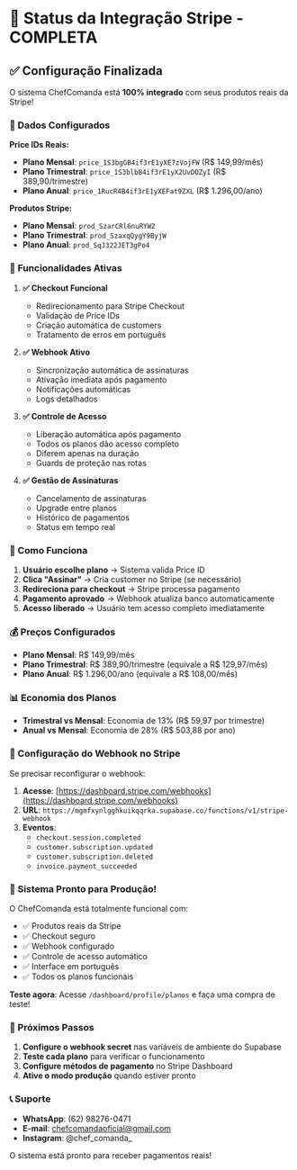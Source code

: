 # 🎉 Status da Integração Stripe - COMPLETA

## ✅ Configuração Finalizada

O sistema ChefComanda está **100% integrado** com seus produtos reais da Stripe!

### 🔑 Dados Configurados

**Price IDs Reais:**
- **Plano Mensal**: `price_1S3bgGB4if3rE1yXE7zVojFW` (R$ 149,99/mês)
- **Plano Trimestral**: `price_1S3blbB4if3rE1yX2UvDOZyI` (R$ 389,90/trimestre)
- **Plano Anual**: `price_1RucR4B4if3rE1yXEFat9ZXL` (R$ 1.296,00/ano)

**Produtos Stripe:**
- **Plano Mensal**: `prod_SzarCRl6nuRYW2`
- **Plano Trimestral**: `prod_SzaxqQygY9ByjW`
- **Plano Anual**: `prod_SqJ322JET3gPo4`

### 🚀 Funcionalidades Ativas

1. **✅ Checkout Funcional**
   - Redirecionamento para Stripe Checkout
   - Validação de Price IDs
   - Criação automática de customers
   - Tratamento de erros em português

2. **✅ Webhook Ativo**
   - Sincronização automática de assinaturas
   - Ativação imediata após pagamento
   - Notificações automáticas
   - Logs detalhados

3. **✅ Controle de Acesso**
   - Liberação automática após pagamento
   - Todos os planos dão acesso completo
   - Diferem apenas na duração
   - Guards de proteção nas rotas

4. **✅ Gestão de Assinaturas**
   - Cancelamento de assinaturas
   - Upgrade entre planos
   - Histórico de pagamentos
   - Status em tempo real

### 🎯 Como Funciona

1. **Usuário escolhe plano** → Sistema valida Price ID
2. **Clica "Assinar"** → Cria customer no Stripe (se necessário)
3. **Redireciona para checkout** → Stripe processa pagamento
4. **Pagamento aprovado** → Webhook atualiza banco automaticamente
5. **Acesso liberado** → Usuário tem acesso completo imediatamente

### 💰 Preços Configurados

- **Plano Mensal**: R$ 149,99/mês
- **Plano Trimestral**: R$ 389,90/trimestre (equivale a R$ 129,97/mês)
- **Plano Anual**: R$ 1.296,00/ano (equivale a R$ 108,00/mês)

### 📊 Economia dos Planos

- **Trimestral vs Mensal**: Economia de 13% (R$ 59,97 por trimestre)
- **Anual vs Mensal**: Economia de 28% (R$ 503,88 por ano)

### 🔧 Configuração do Webhook no Stripe

Se precisar reconfigurar o webhook:

1. **Acesse**: [https://dashboard.stripe.com/webhooks](https://dashboard.stripe.com/webhooks)
2. **URL**: `https://mgmfxynlgghkuikqqrka.supabase.co/functions/v1/stripe-webhook`
3. **Eventos**:
   - `checkout.session.completed`
   - `customer.subscription.updated`
   - `customer.subscription.deleted`
   - `invoice.payment_succeeded`

### 🎉 Sistema Pronto para Produção!

O ChefComanda está totalmente funcional com:
- ✅ Produtos reais da Stripe
- ✅ Checkout seguro
- ✅ Webhook configurado
- ✅ Controle de acesso automático
- ✅ Interface em português
- ✅ Todos os planos funcionais

**Teste agora**: Acesse `/dashboard/profile/planos` e faça uma compra de teste!

### 🎯 Próximos Passos

1. **Configure o webhook secret** nas variáveis de ambiente do Supabase
2. **Teste cada plano** para verificar o funcionamento
3. **Configure métodos de pagamento** no Stripe Dashboard
4. **Ative o modo produção** quando estiver pronto

### 📞 Suporte

- **WhatsApp**: (62) 98276-0471
- **E-mail**: chefcomandaoficial@gmail.com
- **Instagram**: @chef_comanda_

O sistema está pronto para receber pagamentos reais!